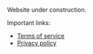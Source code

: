 Website under construction.

Important links:

* [Terms of service](tos/)
* [Privacy policy](privacy/)
